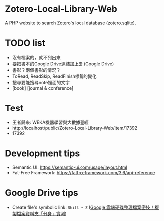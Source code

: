 # Zotero-Local-Library-Web
A PHP website to search Zotero's local database (zotero.sqlite).

# TODO list
- 沒有檔案的，就不列出來
- 要把書本的Google Drive連結加上去 (Google Drive)
- 書影？兩個書影的情況？
- ToRead, ReadSkip, ReadFinish標籤的變化
- 搜尋要能搜尋note裡面的文字
- [book] [journal & conference]

# Test
- 王者歸來: WEKA機器學習與大數據聖經
- http://localhost/public/Zotero-Local-Library-Web/item/17392
- 17392

# Development tips
- Semantic UI: https://semantic-ui.com/usage/layout.html
- Fat-Free Framework: https://fatfreeframework.com/3.6/api-reference

# Google Drive tips
- Create file's symbolic link: `Shift + Z` ([Google 雲端硬碟整理檔案密技！複製檔案資料夾「分身」實測](http://www.playpcesor.com/2017/08/google-drive-copy.html))